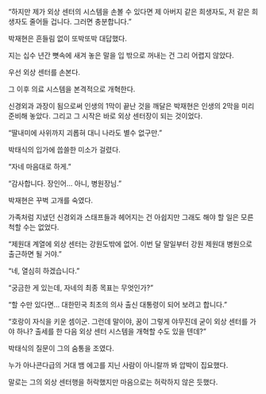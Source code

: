 “하지만 제가 외상 센터의 시스템을 손볼 수 있다면 제 아버지 같은 희생자도, 저 같은 희생자도 줄어들 겁니다. 그러면 충분합니다.”

박재현은 흔들림 없이 또박또박 대답했다.

지는 십수 년간 뼛속에 새겨 놓은 말을 입 밖으로 꺼내는 건 그리 어렵지 않았다.

우선 외상 센터를 손본다.

그 이후 의료 시스템을 본격적으로 개혁한다.

신경외과 과장이 됨으로써 인생의 1막이 끝난 것을 깨달은 박재현은 인생의 2막을 미리 준비해 놓았다. 그리고 그 시작은 바로 외상 센터장이 되는 것이었다.

“딸내미에 사위까지 괴롭혀 대니 나라도 별수 없구만.”

박태식의 입가에 씁쓸한 미소가 걸렸다.

“자네 마음대로 하게.”

“감사합니다. 장인어… 아니, 병원장님.”

박재현은 꾸벅 고개를 숙였다.

가족처럼 지냈던 신경외과 스태프들과 헤어지는 건 아쉽지만 그래도 해야 할 일은 모른 척할 수는 없었다.

“제원대 계열에 외상 센터는 강원도밖에 없어. 이번 달 말일부터 강원 제원대 병원으로 출근하면 될 거야.”

“네, 열심히 하겠습니다.”

“궁금한 게 있는데, 자네의 최종 목표는 무엇인가?”

“할 수만 있다면… 대한민국 최초의 의사 출신 대통령이 되어 보려고 합니다.”

“호랑이 자식을 키운 셈이군. 그런데 말이야, 꿈이 그렇게 야무진데 굳이 외상 센터를 가야 하나? 출세를 한 다음 외상 센터 시스템을 개혁할 수도 있을 텐데?”

박태식의 질문이 그의 숨통을 조였다.

누가 아나콘다급의 거대 뱀 에고를 지닌 사람이 아니랄까 봐 압박이 집요했다.

말로는 그의 외상 센터행을 허락했지만 마음으로는 허락하지 않은 듯했다.